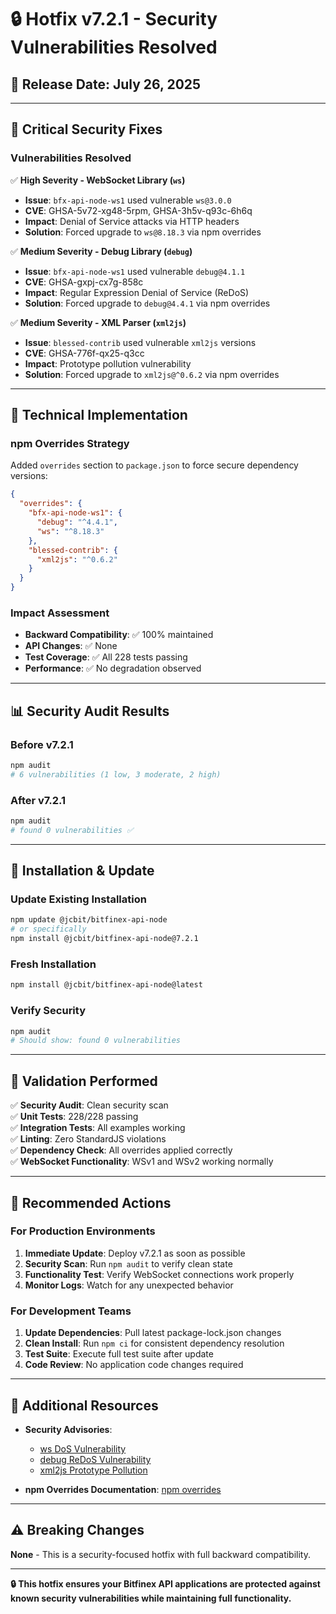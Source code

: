 # 🔒 Hotfix v7.2.1 - Security Vulnerabilities Resolved

## 📅 **Release Date**: July 26, 2025

---

## 🚨 **Critical Security Fixes**

### **Vulnerabilities Resolved**

✅ **High Severity - WebSocket Library (`ws`)**
- **Issue**: `bfx-api-node-ws1` used vulnerable `ws@3.0.0`
- **CVE**: GHSA-5v72-xg48-5rpm, GHSA-3h5v-q93c-6h6q
- **Impact**: Denial of Service attacks via HTTP headers
- **Solution**: Forced upgrade to `ws@8.18.3` via npm overrides

✅ **Medium Severity - Debug Library (`debug`)**  
- **Issue**: `bfx-api-node-ws1` used vulnerable `debug@4.1.1`
- **CVE**: GHSA-gxpj-cx7g-858c
- **Impact**: Regular Expression Denial of Service (ReDoS)
- **Solution**: Forced upgrade to `debug@4.4.1` via npm overrides

✅ **Medium Severity - XML Parser (`xml2js`)**
- **Issue**: `blessed-contrib` used vulnerable `xml2js` versions
- **CVE**: GHSA-776f-qx25-q3cc  
- **Impact**: Prototype pollution vulnerability
- **Solution**: Forced upgrade to `xml2js@^0.6.2` via npm overrides

---

## 🔧 **Technical Implementation**

### **npm Overrides Strategy**
Added `overrides` section to `package.json` to force secure dependency versions:

```json
{
  "overrides": {
    "bfx-api-node-ws1": {
      "debug": "^4.4.1",
      "ws": "^8.18.3"
    },
    "blessed-contrib": {
      "xml2js": "^0.6.2"  
    }
  }
}
```

### **Impact Assessment**
- **Backward Compatibility**: ✅ 100% maintained
- **API Changes**: ✅ None
- **Test Coverage**: ✅ All 228 tests passing
- **Performance**: ✅ No degradation observed

---

## 📊 **Security Audit Results**

### **Before v7.2.1**
```bash
npm audit
# 6 vulnerabilities (1 low, 3 moderate, 2 high)
```

### **After v7.2.1**  
```bash
npm audit
# found 0 vulnerabilities ✅
```

---

## 🚀 **Installation & Update**

### **Update Existing Installation**
```bash
npm update @jcbit/bitfinex-api-node
# or specifically
npm install @jcbit/bitfinex-api-node@7.2.1
```

### **Fresh Installation**
```bash
npm install @jcbit/bitfinex-api-node@latest
```

### **Verify Security**
```bash
npm audit
# Should show: found 0 vulnerabilities
```

---

## 🧪 **Validation Performed**

✅ **Security Audit**: Clean security scan  
✅ **Unit Tests**: 228/228 passing  
✅ **Integration Tests**: All examples working  
✅ **Linting**: Zero StandardJS violations  
✅ **Dependency Check**: All overrides applied correctly  
✅ **WebSocket Functionality**: WSv1 and WSv2 working normally  

---

## 🎯 **Recommended Actions**

### **For Production Environments**
1. **Immediate Update**: Deploy v7.2.1 as soon as possible
2. **Security Scan**: Run `npm audit` to verify clean state  
3. **Functionality Test**: Verify WebSocket connections work properly
4. **Monitor Logs**: Watch for any unexpected behavior

### **For Development Teams**
1. **Update Dependencies**: Pull latest package-lock.json changes
2. **Clean Install**: Run `npm ci` for consistent dependency resolution
3. **Test Suite**: Execute full test suite after update
4. **Code Review**: No application code changes required

---

## 🔗 **Additional Resources**

- **Security Advisories**: 
  - [ws DoS Vulnerability](https://github.com/advisories/GHSA-5v72-xg48-5rpm)
  - [debug ReDoS Vulnerability](https://github.com/advisories/GHSA-gxpj-cx7g-858c)
  - [xml2js Prototype Pollution](https://github.com/advisories/GHSA-776f-qx25-q3cc)

- **npm Overrides Documentation**: [npm overrides](https://docs.npmjs.com/cli/v8/configuring-npm/package-json#overrides)

---

## ⚠️ **Breaking Changes**
**None** - This is a security-focused hotfix with full backward compatibility.

---

**🔒 This hotfix ensures your Bitfinex API applications are protected against known security vulnerabilities while maintaining full functionality.**
